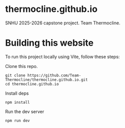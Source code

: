 # thermocline.github.io

SNHU 2025-2026 capstone project.
Team Thermocline.


# Building this website

To run this project locally using Vite, follow these steps:

Clone this repo.
```shell
git clone https://github.com/Team-Thermocline/thermocline.github.io.git
cd thermocline.github.io
```

Install deps
```shell
npm install
```

Run the dev server
```shell
npm run dev
```
